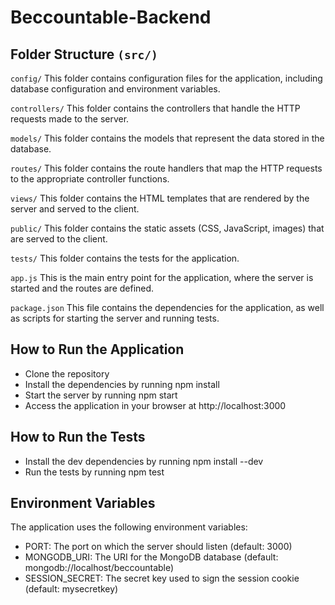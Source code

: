 # Beccountable-Backend

## Folder Structure `(src/)`

`config/`
This folder contains configuration files for the application, including database configuration and environment variables.

`controllers/`
This folder contains the controllers that handle the HTTP requests made to the server.

`models/`
This folder contains the models that represent the data stored in the database.

`routes/`
This folder contains the route handlers that map the HTTP requests to the appropriate controller functions.

`views/`
This folder contains the HTML templates that are rendered by the server and served to the client.

`public/`
This folder contains the static assets (CSS, JavaScript, images) that are served to the client.

`tests/`
This folder contains the tests for the application.

`app.js`
This is the main entry point for the application, where the server is started and the routes are defined.

`package.json`
This file contains the dependencies for the application, as well as scripts for starting the server and running tests.

## How to Run the Application
- Clone the repository
- Install the dependencies by running npm install
- Start the server by running npm start
- Access the application in your browser at http://localhost:3000

## How to Run the Tests
- Install the dev dependencies by running npm install --dev
- Run the tests by running npm test

## Environment Variables

The application uses the following environment variables:

- PORT: The port on which the server should listen (default: 3000)
- MONGODB_URI: The URI for the MongoDB database (default: mongodb://localhost/beccountable)
- SESSION_SECRET: The secret key used to sign the session cookie (default: mysecretkey)
